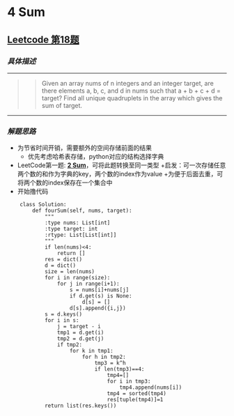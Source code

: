 # **4 Sum**
## [Leetcode 第18题](https://leetcode.com/problems/4sum/description/)
### *具体描述*
--------
>>Given an array nums of n integers and an integer target, are there elements a, b, c, and d in nums such that a + b + c + d = target? Find all unique quadruplets in the array which gives the sum of target.

--------------
### *解题思路*
+ 为节省时间开销，需要额外的空间存储前面的结果
   + 优先考虑哈希表存储，python对应的结构选择字典
+ LeetCode第一题: [**2 Sum**](https://leetcode.com/problems/two-sum/description/)，可将此题转换至同一类型
   +启发：可一次存储任意两个数的和作为字典的key，两个数的index作为value
   +为便于后面去重，可将两个数的index保存在一个集合中
+ 开始撸代码
```
	class Solution:
	    def fourSum(self, nums, target):
	        """
	        :type nums: List[int]
	        :type target: int
	        :rtype: List[List[int]]
	        """
	        if len(nums)<4:
	            return []
	        res = dict()
	        d = dict()
	        size = len(nums)
	        for i in range(size):
	            for j in range(i+1):
	                s = nums[i]+nums[j]
	                if d.get(s) is None:
	                    d[s] = []
	                d[s].append({i,j})
	        s = d.keys()
	        for i in s:
	            j = target - i
	            tmp1 = d.get(i)
	            tmp2 = d.get(j)
	            if tmp2:
	                for k in tmp1:
	                    for h in tmp2:
	                        tmp3 = k^h
	                        if len(tmp3)==4:
	                            tmp4=[]
	                            for i in tmp3:
	                                tmp4.append(nums[i])
	                            tmp4 = sorted(tmp4)
	                            res[tuple(tmp4)]=1
	        return list(res.keys())              
```
